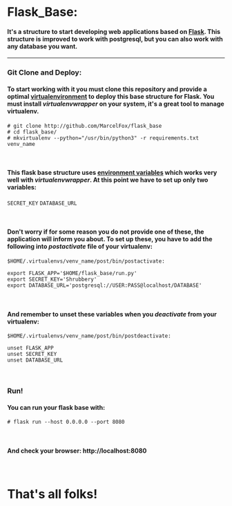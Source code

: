 # Flask_Base:
#### It's a structure to start developing web applications based on [Flask](http://flask.pocoo.org/docs/0.12/). This structure is improved to work with **postgresql**, but you can also work with any database you want.
---


### Git Clone and Deploy:
#### To start working with it you must clone this repository and provide a optimal [virtualenvironment](https://wiki.archlinux.org/index.php/Python/Virtual_environment) to deploy this base structure for Flask. You must install *virtualenvwrapper* on your system, it's a great tool to manage virtualenv. 

```
# git clone http://github.com/MarcelFox/flask_base
# cd flask_base/
# mkvirtualenv --python="/usr/bin/python3" -r requirements.txt venv_name
```

<br />

#### This flask base structure uses [environment variables](https://stackoverflow.com/a/11134336/8077923) which works very well with *virtualenvwrapper*. At this point we have to set up only two variables:

`SECRET_KEY`
`DATABASE_URL`

<br />

#### Don't worry if for some reason you do not provide one of these, the application will inform you about. To set up these, you have to add the following into *postactivate* file of your virtualenv:

`$HOME/.virtualenvs/venv_name/post/bin/postactivate:`

```
export FLASK_APP='$HOME/flask_base/run.py'
export SECRET_KEY='Shrubbery'
export DATABASE_URL='postgresql://USER:PASS@localhost/DATABASE'
```

<br />

#### And remember to unset these variables when you *deactivate* from your virtualenv:
`$HOME/.virtualenvs/venv_name/post/bin/postdeactivate:`
```
unset FLASK_APP
unset SECRET_KEY
unset DATABASE_URL
```
<br />

### Run!
#### You can run your flask base with:
```
# flask run --host 0.0.0.0 --port 8080
```
<br />

#### And check your browser: http://localhost:8080

<br />

# That's all folks!

